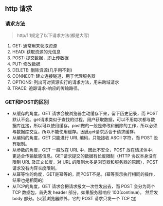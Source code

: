 ## http 请求
### 请求方法
> http/1.1规定了以下请求方法(都是大写)

1. GET: 通常用来获取资源
2. HEAD: 获取资源的元信息
3. POST: 提交数据，即上传数据
4. PUT: 修改数据
5. DELETE: 删除资源(几乎用不到)
6. CONNECT: 建立连接隧道，用于代理服务器
7. OPTIONS: 列出可对资源实行的请求方法，用来跨域请求
8. TRACE: 追踪请求-响应的传输路径。
### GET和POST的区别
- 从缓存的角度，GET 请求会被浏览器主动缓存下来，留下历史记录，而 POST 默认不会。get请求类似于查找的过程，用户获取数据，可以不用每次都与数据库连接，所以可以使用缓存。post做的一般是修改和删除的工作，所以必须与数据库交互，所以不能使用缓存。因此get请求适合于请求缓存。
- 从编码的角度，GET 只能进行 URL 编码，只能接收 ASCII 字符，而 POST 没有限制。
- 从参数的角度，GET 一般放在 URL 中，因此不安全，POST 放在请求体中，更适合传输敏感信息。GET请求提交的数据有长度限制（HTTP 协议本身没有限制 URL 及正文长度，对 URL 的限制大多是浏览器和服务器的原因），POST请求没有内容长度限制。
- 从幂等性的角度，GET是幂等的，而POST不是。(幂等表示执行相同的操作，结果也是相同的)
- 从TCP的角度，GET 请求会把请求报文一次性发出去，而 POST 会分为两个 TCP 数据包，首先发 header 部分，如果服务器响应 100(continue)， 然后发 body 部分。(火狐浏览器除外，它的 POST 请求只发一个 TCP 包)

